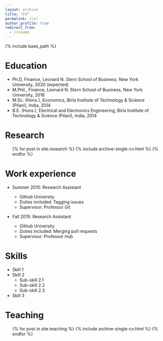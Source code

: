 ```yaml
---
layout: archive
title: "CV"
permalink: /cv/
author_profile: true
redirect_from:
  - /resume
---
```


{% include base_path %}

Education
======
* Ph.D, Finance, Leonard N. Stern School of Business, New York University, 2020 (expected)
* M.Phil., Finance, Leonard N. Stern School of Business, New York University, 2018
* M.Sc. (Hons.), Economics, Birla Institute of Technology & Science (Pilani), India, 2014 
* B.E. (Hons.), Electrical and Electronics Engineering, Birla Institute of Technology & Science (Pilani), India, 2014

Research
======
  <ul>{% for post in site.research %}
    {% include archive-single-cv.html %}
  {% endfor %}</ul>
  
Work experience
======
* Summer 2015: Research Assistant
  * Github University
  * Duties included: Tagging issues
  * Supervisor: Professor Git

* Fall 2015: Research Assistant
  * Github University
  * Duties included: Merging pull requests
  * Supervisor: Professor Hub
  
Skills
======
* Skill 1
* Skill 2
  * Sub-skill 2.1
  * Sub-skill 2.2
  * Sub-skill 2.3
* Skill 3

  
Teaching
======
  <ul>{% for post in site.teaching %}
    {% include archive-single-cv.html %}
  {% endfor %}</ul>
  
